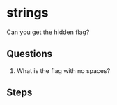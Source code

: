 # strings
Can you get the hidden flag?

## Questions
1. What is the flag with no spaces?


## Steps
